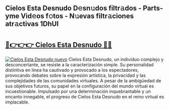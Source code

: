 ## Cielos Esta Desnudo D𝚎sn𝚞dos filtr𝚊dos - Parts-yme Vid𝚎os f𝚘tos - N𝚞evas filtr𝚊ciones atr𝚊ctivas 1DhUI

# <h2><a href="http://mb34ji2.tromn.icu/?c=Cielos+Esta+Desnudo">🔗👉👉👉 Cielos Esta Desnudo 🔗🔗</a></h2>

[![Cielos Esta Desnudo nuevo](https://i.imgur.com/pEAQMta.gif)](http://mb34ji2.tromn.icu/?c=Cielos+Esta+Desnudo)
Cielos Esta Desnudo, un individuo complejo y desconcertante, se resiste a la caracterización simple. Su personalidad distintiva en línea ha cautivado y provocado a los espectadores, provocando debates sobre la expresión artística, la privacidad y las complejidades de las comunidades virtuales. A pesar de la ambigüedad de sus objetivos futuros, su papel en la configuración del mundo virtual es incuestionable. Impulsado por una determinación inquebrantable y un encanto innegable, el progreso de Cielos Esta Desnudo en el reino virtual es implacable.
